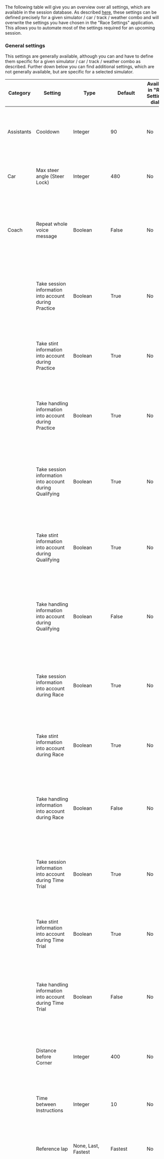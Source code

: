 The following table will give you an overview over all settings, which are available in the session database. As described [here](https://github.com/SeriousOldMan/Simulator-Controller/wiki/Session-Database#settings), these settings can be defined precisely for a given simulator / car / track / weather combo and will overwrite the settings you have chosen in the "Race Settings" application. This allows you to automate most of the settings required for an upcoming session.

### General settings

This settings are generally available, although you can and have to define them specific for a given simulator / car / track / weather combo as described. Further down below you can find additional settings, which are not generally available, but are specific for a selected simulator. 

| Category   | Setting                                  | Type    | Default                         | Available in "Race Settings" dialog| Description  |
|------------|------------------------------------------|---------|---------------------------------|------------------------------------|--------------|
| Assistants | Cooldown                                 | Integer | 90                              | No  | Number of seconds that the Assistants will wait after a finished session before they will become active again. |
| Car        | Max steer angle (Steer Lock)             | Integer | 480                             | No  | The maximum number of degrees the steering wheel can be moved in one direction. |
| Coach      | Repeat whole voice message               | Boolean | False                           | No  | When an Assistant voice output is interrupted, it will try to repeat its message. When this setting is disabled, which is the default, only the last sentence will be repeated. |
|            | Take session information into account during Practice   | Boolean | True             | No  | If enabled (*True*), the Coach will include the "Session" instruction when transfering your question to the GPT service during a practice session. |
|            | Take stint information into account during Practice     | Boolean | True             | No  | If enabled (*True*), the Coach will include the "Stint" instruction when transfering your question to the GPT service during a practice session. |
|            | Take handling information into account during Practice   | Boolean | True            | No  | If enabled (*True*), the Coach will include the "Handling" instruction when transfering your question to the GPT service during a practice session. |
|            | Take session information into account during Qualifying   | Boolean | True             | No  | If enabled (*True*), the Coach will include the "Session" instruction when transfering your question to the GPT service during a qualifying session. |
|            | Take stint information into account during Qualifying     | Boolean | True             | No  | If enabled (*True*), the Coach will include the "Stint" instruction when transfering your question to the GPT service during a qualifying session. |
|            | Take handling information into account during Qualifying   | Boolean | False            | No  | If enabled (*True*), the Coach will include the "Handling" instruction when transfering your question to the GPT service during a qualifying session. Default is *False*. |
|            | Take session information into account during Race   | Boolean | True             | No  | If enabled (*True*), the Coach will include the "Session" instruction when transfering your question to the GPT service during a race session. |
|            | Take stint information into account during Race     | Boolean | True             | No  | If enabled (*True*), the Coach will include the "Stint" instruction when transfering your question to the GPT service during a race session. |
|            | Take handling information into account during Race   | Boolean | False            | No  | If enabled (*True*), the Coach will include the "Handling" instruction when transfering your question to the GPT service during a race session. Default is *False*. |
|            | Take session information into account during Time Trial   | Boolean | True             | No  | If enabled (*True*), the Coach will include the "Session" instruction when transfering your question to the GPT service during a time trial session. |
|            | Take stint information into account during Time Trial     | Boolean | True             | No  | If enabled (*True*), the Coach will include the "Stint" instruction when transfering your question to the GPT service during a time trial session. |
|            | Take handling information into account during Time Trial   | Boolean | False            | No  | If enabled (*True*), the Coach will include the "Handling" instruction when transfering your question to the GPT service during a time trial session. Default is *False*. |
|            | Distance before Corner                   | Integer | 400            | No  | The distance to an upcoming corner in meters, where the Coach will give some instructions or hints to the driver. |
|            | Time between Instructions                | Integer | 10            | No  | The time the Coach waits after the last instructions before starting the next instructions. |
|            | Reference lap                            | None, Last, Fastest | Fastest            | No  | Declares which past lap telemetry will be used as a reference when evaluating the current lap telemetry. |
|            | Load reference lap from Database         | None, Fastest, Named | Fastest            | No  | Using this setting you can specify, whether the Coach will load the telemetry for a potential reference lap stored from the database. It can be the telemetry data for the fastest lap in the database or a specific one (see next setting). |
|            | Name of reference lap from Database      | String | -            | No  | If loading of a reference lap from the database is enabled, the Driving Coach will normally look for the fastest lap in the database. Using this setting you can specify the name of the reference lap to use and since settings can be weather specific, it is possible to specify different reference laps for different conditions. If you want to use a reference lap from the community database, this must also be defined explicitely by name. |
|            | Save fastest lap to Database      | Off, User, Community | Off            | No  | Use this setting, if you want the Coach to automatically save the telemetry data for your fastest lap to the session database at the end of a session, of course, unless there is already telemetry data for a faster lap available in the database. If you choose *User*, the telemetry is only available for you and maybe your team members, if synchronization via a Team Server is active. On the other hand, if you choose *Community*, the telemetry data will be shared with the community as well (if telemetry sharing is enabled in the consent.  |
|            | Threshold for TC activations             | Integer | 20            | No  | If the percentage of TC activations at corner exit is **above** this threshold, it will be considered by the Coach during telemetry evaluation. |
|            | Threshold for ABS activations            | Integer | 30            | No  | If the percentage of ABS activations during corner entry is **above** this threshold, it will be considered by the Coach during telemetry evaluation. |
|            | Threshold for steering smoothness        | Integer | 90            | No  | If (100 - percentage of steering corrections) around a corner is **below** this threshold, it will be considered by the Coach during telemetry evaluation. |
|            | Threshold for throttle smoothness        | Integer | 90            | No  | If (100 - percentage of throttle changes) at corner exit is **below** this threshold, it will be considered by the Coach during telemetry evaluation. |
|            | Threshold for brake smoothness           | Integer | 90            | No  | If (100 - percentage of brake pressure changes) during corner entry is **below** this threshold, it will be considered by the Coach during telemetry evaluation. |
| Data       | Update Frequency                         | Integer | 10                              | No  | Specifies the number of seconds to wait between each update of the data acquired from the currently running simulator. This data is used mainly by the Race Assistants, but will also be used to detect session state changes in general by other modules. Lower values will increase responsiveness of the Assistants, but may impose increasing system load. With an up-to-date computer system values as low as 2 seconds may be possible wthout negative effects. Be aware, that going lower than 2 seconds will stall the Race Assistants. |
|            | Collect Telemetry during Practice        | Boolean | True                            | No  | If enabled (*True*), general telemetry data is collected by the Strategist during practice sessions. The Strategist must not be disabled for this to work. |
|            | Collect Telemetry during Qualifying      | Boolean | False                           | No  | If enabled (*True*), general telemetry data is collected by the Strategist during qualifying sessions. The Strategist must not be disabled for this to work. |
|            | Collect Telemetry during Race            | Boolean | True                            | No  | If enabled (*True*), general telemetry data is collected by the Strategist during race sessions. The Strategist must not be disabled for this to work. |
|            | Collect Telemetry during Time Trial      | Boolean | False                           | No  | If enabled (*True*), general telemetry data is collected by the Strategist during time trial sessions. The Strategist must not be disabled for this to work. |
|            | Collect Tyre Pressures during Practice   | Boolean | True                            | No  | If enabled (*True*), pressures (hot and cold) are collected by the Engineer during practice sessions. The Engineer must not be disabled for this to work. |
|            | Collect Tyre Pressures during Qualifying | Boolean | False                           | No  | If enabled (*True*), pressures (hot and cold) are collected by the Engineer during qualifying sessions. The Engineer must not be disabled for this to work. |
|            | Collect Tyre Pressures during Race       | Boolean | True                            | No  | If enabled (*True*), pressures (hot and cold) are collected by the Engineer during race sessions. The Engineer must not be disabled for this to work. |
|            | Collect Tyre Pressures during Time Trial | Boolean | False                           | No  | If enabled (*True*), pressures (hot and cold) are collected by the Engineer during time trial sessions. The Engineer must not be disabled for this to work. |
| Engineer   | Late Join                                | Boolean | False                           | No  | If enabled (*True*), the Engineer will also become active, when you join mid-session. Attention: This can lead to funny results in almost all calculations. |
|            | Repeat whole voice message               | Boolean | False                            | No  | When an Assistant voice output is interrupted, it will try to repeat its message. When this setting is disabled, which is the default, only the last sentence will be repeated. |
|            | Refuel Service                           | Boolean | True                            | No  | If enabled (*True*), the Engineer will consider refueling during pitstop servicing. You won't want to change this. |
|            | Tyre Service                             | Off, Change, Full | Full (1)                        | No  | If not *Off*, the Engineer will consider tyre changing during pitstop servicing. *Full* includes adjusting pressures as well. You may want to use *Change* only for simulators without correct pressure information available in the API, like *iRacing*. In this case you will have to manage the tyre pressures on your own. Please note that if you choose *Change*, that this does not imply that the tyre pressures will not be changed compared to the currently mounted tyres. It rather means that the values which are currently set in the Pitstop MFD of the simulator will be used. |
|            | Brake Service                            | Boolean | True                            | No  | If enabled (*True*), the Engineer will consider changing brakes during pitstop servicing, if a high wear had been detected. You can disable this and manage the brake pads on your own, but why you want to do this? |
|            | Repair Service                           | Boolean | True                            | No  | If enabled (*True*), the Engineer will consider repairing during pitstop servicing. You can disable this and manage the repair settings on your own, but why you want to do this? |
|            | Confirm Pitstop Preparation              | Always, Listening, Never | Always         | No  | If *Always*, the Engineer will always ask for confirmation when it is time to prepare a pitstop, if *Listening*, only when a voice command listener is configured and if it is *Never*, the Engineer will never ask, but will always prepare the pitstop automatically. |
|            | Confirm Pitstop for Refuel               | Always, Listening, Never | Always         | No  | If *Always*, the Engineer will always ask for confirmation to plan a pitstop when fuel is low, if *Listening*, only when a voice command listener is configured and if it is *Never*, the Engineer will never ask, but will always plan the pitstop immediately. |
|            | Confirm Pitstop for Tyre Wear            | Always, Listening, Never | Always         | No  | If *Always*, the Engineer will always ask for confirmation to plan a pitstop when an excessive tyre tread wear has been detected, if *Listening*, only when a voice command listener is configured and if it is *Never*, the Engineer will never ask, but will always plan the pitstop immediately. |
|            | Confirm Pitstop for Brake Wear           | Always, Listening, Never | Always         | No  | If *Always*, the Engineer will always ask for confirmation to plan a pitstop when an excessive brake pad wear has been detected, if *Listening*, only when a voice command listener is configured and if it is *Never*, the Engineer will never ask, but will always plan the pitstop immediately. |
|            | Confirm Pitstop for Repair               | Always, Listening, Never | Always         | No  | If *Always*, the Engineer will always ask for confirmation to plan a pitstop need for damage repair, if *Listening*, only when a voice command listener is configured and if it is *Never*, the Engineer will never ask, but will always plan the pitstop immediately. |
|            | Confirm Pitstop for Weather              | Always, Listening, Never | Always         | No  | If *Always*, the Engineer will always ask for confirmation to plan a pitstop due to changing weather conditions, if *Listening*, only when a voice command listener is configured and if it is *Never*, the Engineer will never ask, but will always plan the pitstop immediately. |
|            | Pitstop Service during Practice          | Boolean | False                           | No  | If enabled (*True*), pitstop service handling will be available during practice. Normally disabled, but practical, if you want to test this stuff. |
|            | Pitstop Service during Qualifying        | Boolean | False                           | No  | If enabled (*True*), pitstop service handling will be available during practice. You typically won't want to enable this. |
|            | Pitstop Service during Race              | Boolean | True                            | No  | If enabled (*True*), pitstop service handling will be available during race sessions. You won't want to disable this, right? |
|            | Pitstop Service during Time Trial        | Boolean | False                           | No  | If enabled (*True*), pitstop service handling will be available during time trial sessions. |
|            | Final laps without service               | Integer | 5                               | No  | Specifies the number of laps before the end of the session, for which the Engineer do not offer typical pitstop services like tyre change or brake pad change anymore. |
|            | Low Fuel Warning                         | Integer | 3                               | Yes | Specifies the number of laps, the Engineer will issue a fuel warning, before you will run out of fuel. |
|            | Threshold value for tyre wear warning    | Integer | 25                              | No  | Specifies the percentage of remaining tyre tread, below which the Engineer will issue a tyre wear warning. |
|            | Threshold value for brake wear warning   | Integer | 10                              | No  | Specifies the percentage of remaining brake pad thickness, below which the Engineer will issue a brake wear warning. |
|            | Fuel warning during Practice             | Boolean | True                            | No  | If enabled (*True*), the Engineer will issue fuel warnings during practice sessions. |
|            | Tyre wear warning during Practice        | Boolean | True                            | No  | If enabled (*True*), the Engineer will issue tyre wear warnings during practice sessions. |
|            | Brake wear warning during Practice       | Boolean | False                           | No  | If enabled (*True*), the Engineer will issue brake pad wear warnings during practice sessions. |
|            | Damage warning during Practice           | Boolean | False                           | No  | If enabled (*True*), the Engineer will issue damage warnings during practice sessions. |
|            | Pressure warning during Practice         | Boolean | False                           | No  | If enabled (*True*), the Engineer will issue pressure loss warnings during practice sessions. |
|            | Fuel warning during Qualifying           | Boolean | False                           | No  | If enabled (*True*), the Engineer will issue fuel warnings during qualifying sessions. |
|            | Tyre wear warning during Qualifying      | Boolean | False                           | No  | If enabled (*True*), the Engineer will issue tyre wear warnings during qualifying sessions. |
|            | Brake wear warning during Qualifying     | Boolean | False                           | No  | If enabled (*True*), the Engineer will issue brake pad wear warnings during qualifying sessions. |
|            | Damage warning during Qualifying         | Boolean | False                           | No  | If enabled (*True*), the Engineer will issue damage warnings during qualifying sessions. |
|            | Pressure warning during Qualifying       | Boolean | True                            | No  | If enabled (*True*), the Engineer will issue pressure loss warnings during qualifying sessions. |
|            | Fuel warning during Race                 | Boolean | True                            | No  | If enabled (*True*), the Engineer will issue fuel warnings during race sessions. |
|            | Tyre wear warning during Race            | Boolean | True                            | No  | If enabled (*True*), the Engineer will issue tyre wear warnings during race sessions. |
|            | Brake wear warning during Race           | Boolean | True                            | No  | If enabled (*True*), the Engineer will issue brake pad wear warnings during race sessions. |
|            | Damage warning during Race               | Boolean | True                            | No  | If enabled (*True*), the Engineer will issue damage warnings during race sessions. |
|            | Pressure warning during Race             | Boolean | True                            | No  | If enabled (*True*), the Engineer will issue pressure loss warnings during race sessions. |
|            | Fuel warning during Time Trial           | Boolean | False                           | No  | If enabled (*True*), the Engineer will issue fuel warnings during time trial sessions. |
|            | Tyre wear warning during Time Trial      | Boolean | False                           | No  | If enabled (*True*), the Engineer will issue tyre wear warnings during time trial sessions. |
|            | Brake wear warning during Race           | Boolean | False                           | No  | If enabled (*True*), the Engineer will issue brake pad wear warnings during time trial sessions. |
|            | Damage warning during Time Trial         | Boolean | False                           | No  | If enabled (*True*), the Engineer will issue damage warnings during time trial sessions. |
|            | Pressure warning during Time Trial       | Boolean | True                            | No  | If enabled (*True*), the Engineer will issue pressure loss warnings during time trial sessions. |
| Pitstop    | Repair Bodywork                          | Never, Always, Threshold, Impact | Impact | Yes | Defines, when the Engineer will recommend a pitstop for bodywork repairs. See the [explanations](https://github.com/SeriousOldMan/Simulator-Controller/wiki/AI-Race-Engineer#tab-pitstop) for more information. |
|            | Threshold for Repair Bodywork            | Float | 1.0                               | Yes | Detail value, when *Repair Bodywork* is *Threshold* or *Impact*. |
|            | Repair Suspension                        | Never, Always, Threshold, Impact | Always | Yes | Defines, when the Engineer will recommend a pitstop for suspension repairs. See the [explanations](https://github.com/SeriousOldMan/Simulator-Controller/wiki/AI-Race-Engineer#tab-pitstop) for more information. |
|            | Threshold for Repair Suspension          | Float | 0.0                               | Yes | Detail value, when *Repair Suspension* is *Threshold* or *Impact*. |
|            | Repair Engine                            | Never, Always, Threshold, Impact | Impact | Yes | Defines, when the Engineer will recommend a pitstop for engine repairs. See the [explanations](https://github.com/SeriousOldMan/Simulator-Controller/wiki/AI-Race-Engineer#tab-pitstop) for more information. |
|            | Threshold for Repair Engine              | Float | 1.0                               | Yes | Detail value, when *Repair Engine* is *Threshold* or *Impact*. |
|            | Change Tyres                             | Always, Wear | Wear       | Yes | Specifies, when the Engineer will change a given tyre at the next pitstop. See the [explanations](https://github.com/SeriousOldMan/Simulator-Controller/wiki/AI-Race-Engineer#tab-pitstop) for more information. If *Wear* is chosen here, which is the default, tyres will only be changed, if the expected wear at the end of the next sting will exceed the maximun wear as defined by the setting "Threshold value for tyre wear warning". |
|            | Change Compound                          | Never, Temperature, Weather | Never       | Yes | Defines, when the Engineer will recommend to mount a different tyre compund at the next pitstop. See the [explanations](https://github.com/SeriousOldMan/Simulator-Controller/wiki/AI-Race-Engineer#tab-pitstop) for more information. If *Weather* is chosen here, the rules for [weather specific tyre compounds](https://github.com/SeriousOldMan/Simulator-Controller/wiki/Tyre-Compounds#weather-and-tyre-compounds) apply. |
|            | Threshold for Change Compound            | Float | 0.0                               | Yes | Detail value, when *Change Compound* is *Temperature*. |
|            | Tyre Compound Choices                    | Text  |                                   | No  | Using this setting the available tyre compounds for a given car can be defined. See the [explanation of compound rules](https://github.com/SeriousOldMan/Simulator-Controller/wiki/Tyre-Compounds#creating-own-compound-rules) for more information. |
|            | Tyre Compound Usage                      | Text  |                                   | No  | Using this setting, the usable number of laps for a given tyre compound can be defined for a given car / track / weather combination. See the [explanation of tyre compound life](https://github.com/SeriousOldMan/Simulator-Controller/wiki/Tyre-Compounds#usable-life-of-a-tyre-compound) for more information. |
|            | Fresh Tyre Set                           | Integer | 2                               | Yes | Specifies the first fresh tyre set to use during a pitstop. Typically not entered into the "Session Database", but into "Race Settings" just before the start of a session. |
|            | Threshold for Target Pressure Deviation  | Float | 0.2                               | Yes | This value specifies the deviation from the ideal hot pressure, which must be detected, before the Engineer considers altering the cold setup pressure for this tyre. |
|            | Dry Ideal Tyre Temperature               | Integer | 85                              | No | The ideal hot temperature for dry compound. |
|            | Wet Ideal Tyre Temperature               | Integer | 50                              | No | The ideal hot temperature for wet compound. |
|            | Dry Target Pressure Front Left           | Float | 26.5                              | Yes | The ideal hot pressure for the front left tyre with dry compound. |
|            | Dry Target Pressure Front Right          | Float | 26.5                              | Yes | The ideal hot pressure for the front right tyre with dry compound. |
|            | Dry Target Pressure Rear Left            | Float | 26.5                              | Yes | The ideal hot pressure for the rear left tyre with dry compound. |
|            | Dry Target Pressure Rear Right           | Float | 26.5                              | Yes | The ideal hot pressure for the rear right tyre with dry compound. |
|            | Wet Target Pressure Front Left           | Float | 30.0                              | Yes | The ideal hot pressure for the front left tyre with intermediate or wet compound. |
|            | Wet Target Pressure Front Right          | Float | 30.0                              | Yes | The ideal hot pressure for the front right tyre with intermediate or wet compound. |
|            | Wet Target Pressure Rear Left            | Float | 30.0                              | Yes | The ideal hot pressure for the rear left tyre with intermediate or wet compound. |
|            | Wet Target Pressure Rear Right           | Float | 30.0                              | Yes | The ideal hot pressure for the rear right tyre with intermediate or wet compound. |
|            | Tyre Pressure Database Correction        | Boolean | False                           | Yes | If enabled (*True*) and if cold tyre pressures are available in the pressure database for the current environmental conditions, these values will also be used to calculate the setup pressures at the next pitstop. See the above [explanations](https://github.com/SeriousOldMan/Simulator-Controller/wiki/AI-Race-Engineer#tab-pitstop) for more information. |
|            | Tyre Pressure Temperature Correction     | Boolean | True                            | Yes | If enabled (*True*), the trend of the air temperature will be considered to apply a small correction to the setup pressures at the next pitstop. See the above [explanations](https://github.com/SeriousOldMan/Simulator-Controller/wiki/AI-Race-Engineer#tab-pitstop) for more information. |
|            | Tyre Pressure Loss Correction            | Boolean | False                           | Yes | If enabled (*True*), a detected pressure loss of a tyre will be considered and a correction to the setup pressure at the next pitstop will be automatically applied. See the above [explanations](https://github.com/SeriousOldMan/Simulator-Controller/wiki/AI-Race-Engineer#tab-pitstop) for more information. |
|            | Temperature Air Correction Value         | Boolean | -0.1                            | No  | When target pressures are calculated, but no exact match is available, this correction value is added for each degree celsius of deviation in the ambient temperature. |
|            | Temperature Track Correction Value       | Boolean | -0.02                           | No  | When target pressures are calculated, but no exact match is available, this correction value is added for each degree celsius of deviation in the track temperature. |
|            | Service Order                            | Simultaneous, Sequential | Simultaneous   | Yes | Defines, whether refueling and tyre service will happen simulteneously, thereby saving some time in the pit. |
|            | Refuel Service Rule                      | Fixed, Dynamic | Dynamic                  | Yes | Defines, whether refueling will take a fixed amount of time or whether refueling will take a fixed amount of time. |
|            | Refuel Service Duration                  | Float | 1.8                               | Yes | The time used for the *Refuel Service Rule* in seconds. If refueling time will be calculated dynamically, this number must be the seconds used for each 10 litres of fuel. |
|            | Tyre Service Duration                    | Integer | 30                              | Yes | Amount of time (in seconds) needed for swapping all four tyres. |
|            | Brake Service Duration                   | Integer | 50                              | No  | Amount of time (in seconds) needed to change all brake pads. |
| Session    | Average Fuel Consumption                 | Float | 3.0                               | Yes | Average fuel consumption of the given car / track / weather combo. Only used in the first few laps in statistical calculations. This value will be updated automatically (depending on your [configuration](https://github.com/SeriousOldMan/Simulator-Controller/wiki/Installation-&-Configuration#tab-race-engineer)), once you have been on the track. |
|            | Safety Fuel                              | Float | 4                                 | Yes | The amount of fuel the Engineer will take in reserve in his calulations. |
|            | Fuel Capacity                            | Float | 120                               | No  | The size of the fuel tank for the given car / track / weather combo. This value will be updated automatically (depending on your [configuration](https://github.com/SeriousOldMan/Simulator-Controller/wiki/Installation-&-Configuration#tab-race-engineer)), once you have been on the track. |
|            | Average Lap Time                         | Integer | 120                             | Yes | Average lap time of the given car / track / weather combo. Only used in the first few laps in statistical calculations. This value will be updated automatically (depending on your [configuration](https://github.com/SeriousOldMan/Simulator-Controller/wiki/Installation-&-Configuration#tab-race-engineer)), once you have been on the track. |
|            | Formation Lap                            | Boolean | True                            | Yes | If enabled (*True*), the session rules require a formation lap, which is considered in fuel calculations. Typically not entered into the "Session Database", but into "Race Settings" just before the start of a session. |
|            | Post Race Lap                            | Boolean | True                            | Yes | If enabled (*True*), the session rules require a cool down lap after the end of the session, which is considered in fuel calculations. Typically not entered into the "Session Database", but into "Race Settings" just before the start of a session. |
| Setup      | Tyre Compound                            | Dry, Intermediate, Wet | Dry              | Yes | The tyre compound mounted at the start of the session. Typically not entered into the "Session Database", but into "Race Settings" just before the start of a session. For some simulators, this information can be determined automatically via API (depending on your [configuration](https://github.com/SeriousOldMan/Simulator-Controller/wiki/Installation-&-Configuration#tab-race-engineer)). |
|            | Tyre Compound Color                      | [See this list](https://github.com/SeriousOldMan/Simulator-Controller/wiki/Tyre-Compounds#compound-rules) | Black                | Yes | The tyre compound mixture used at the start of the session. Typically not entered into the "Session Database", but into "Race Settings" just before the start of a session. For some simulators, this information can be determined automatically via API (depending on your [configuration](https://github.com/SeriousOldMan/Simulator-Controller/wiki/Installation-&-Configuration#tab-race-engineer)). |
|            | Tyre Set                                 | Integer | 1                               | Yes | Specifies the tyre set of the tyres initially mounted for the car. Typically not entered into the "Session Database", but into "Race Settings" just before the start of a session. For some simulators, this information can be determined automatically via API (depending on your [configuration](https://github.com/SeriousOldMan/Simulator-Controller/wiki/Installation-&-Configuration#tab-race-engineer)). |
|            | Dry Pressure Front Left                  | Float | 26.1                              | Yes | The setup (cold) pressure of the front left tyre at the start of the session for dry tyre compounds. Typically not entered into the "Session Database", but into "Race Settings" just before the start of a session. For some simulators, this information can be determined automatically via API (depending on your [configuration](https://github.com/SeriousOldMan/Simulator-Controller/wiki/Installation-&-Configuration#tab-race-engineer)). |
|            | Dry Pressure Front Right                 | Float | 26.1                              | Yes | The setup (cold) pressure of the front right tyre at the start of the session for dry tyre compounds. Typically not entered into the "Session Database", but into "Race Settings" just before the start of a session. For some simulators, this information can be determined automatically via API (depending on your [configuration](https://github.com/SeriousOldMan/Simulator-Controller/wiki/Installation-&-Configuration#tab-race-engineer)). |
|            | Dry Pressure Rear Left                   | Float | 26.1                              | Yes | The setup (cold) pressure of the rear left tyre at the start of the session for dry tyre compounds. Typically not entered into the "Session Database", but into "Race Settings" just before the start of a session. For some simulators, this information can be determined automatically via API (depending on your [configuration](https://github.com/SeriousOldMan/Simulator-Controller/wiki/Installation-&-Configuration#tab-race-engineer)). |
|            | Dry Pressure Rear Right                  | Float | 26.1                              | Yes | The setup (cold) pressure of the rear right tyre at the start of the session for dry tyre compounds. Typically not entered into the "Session Database", but into "Race Settings" just before the start of a session. For some simulators, this information can be determined automatically via API (depending on your [configuration](https://github.com/SeriousOldMan/Simulator-Controller/wiki/Installation-&-Configuration#tab-race-engineer)). |
|            | Wet Pressure Front Left                  | Float | 28.5                              | Yes | The setup (cold) pressure of the front left tyre at the start of the session for intermediate or wet tyre compounds. Typically not entered into the "Session Database", but into "Race Settings" just before the start of a session. For some simulators, this information can be determined automatically via API (depending on your [configuration](https://github.com/SeriousOldMan/Simulator-Controller/wiki/Installation-&-Configuration#tab-race-engineer)). |
|            | Wet Pressure Front Right                 | Float | 28.5                              | Yes | The setup (cold) pressure of the front right tyre at the start of the session for intermediate or wet tyre compounds. Typically not entered into the "Session Database", but into "Race Settings" just before the start of a session. For some simulators, this information can be determined automatically via API (depending on your [configuration](https://github.com/SeriousOldMan/Simulator-Controller/wiki/Installation-&-Configuration#tab-race-engineer)). |
|            | Wet Pressure Rear Left                   | Float | 28.5                              | Yes | The setup (cold) pressure of the rear left tyre at the start of the session for intermediate or wet tyre compounds. Typically not entered into the "Session Database", but into "Race Settings" just before the start of a session. For some simulators, this information can be determined automatically via API (depending on your [configuration](https://github.com/SeriousOldMan/Simulator-Controller/wiki/Installation-&-Configuration#tab-race-engineer)). |
|            | Wet Pressure Rear Right                  | Float | 28.5                              | Yes | The setup (cold) pressure of the rear right tyre at the start of the session for intermediate or wet tyre compounds. Typically not entered into the "Session Database", but into "Race Settings" just before the start of a session. For some simulators, this information can be determined automatically via API (depending on your [configuration](https://github.com/SeriousOldMan/Simulator-Controller/wiki/Installation-&-Configuration#tab-race-engineer)). |
| Spotter    | Activation Speed                         | Integer | 60                              | No  | This is the speed in km/h, above the Spotter starts to inform you about cars around you and other relevant information. |
|            | Late Join                                | Boolean | True                            | No  | If enabled (*True*) (which is the default), the Spotter will also become active, when you join mid-session. |
|            | Repeat whole voice message               | Boolean | False                            | No  | When an Assistant voice output is interrupted, it will try to repeat its message. When this setting is disabled, which is the default, only the last sentence will be repeated. |
|            | Car Categories                                | All, Classes, Cups | Classes         | No  | Specifies which cars and drivers will be considered to be in different categories or classes by the Spotter for the purpose of position and gap information. *Classes* stands for the different car classes like "GT3" or "GT4" and *Cups* stands for different race ratings like "Pro", "Pro-AM" and so on. The default let the Strategist differentiate between the different car classes. |
|            | Car Indicator                                | Number, Position, Both | Position         | No  | Using this setting you can define, how the Spotter will indicate other cars. *Number* will result in phrases like "Car number 7 had a problem", whereas *Position* will result in a phrase like "The car in P 3 had a problem". The position used in the indication will relate to the car class. Using "Both" here will result in the Spotter mentioning both informations. |
|            | Threshold for Lap Up car in range        | Float | 1.0                               | No  | Specifies the gap in seconds, before the Spotter will analyzes a situation with a car which is at least one lap ahead of you. |
|            | Threshold for Lap Down car in range      | Float | 2.0                               | No  | Specifies the gap in seconds, before the Spotter will analyzes a situation with a car which is at least one lap behind you. |
|            | Minimum gap for observation of car in front      | Integer | 2                       | No  | The minimum gap in seconds, for which the Spotter gives you gap and delta information about the car in front of you. |
|            | Maximum gap for observation of car in front      | Integer | 3600                    | No  | The maximum gap in seconds, for which the Spotter gives you gap and delta information about the car in front of you. |
|            | Minimum gap for observation of car behind        | Integer | 2                       | No  | The minimum gap in seconds, for which the Spotter gives you gap and delta information about the car behind you. |
|            | Maximum gap for observation of car behind        | Integer | 3600                    | No  | The maximum gap in seconds, for which the Spotter gives you gap and delta information about the car behind you. |
|            | Threshold for Attack car in front        | Float | 0.8                               | No  | Specifies the gap in seconds, before the Spotter will think that it is time to attack the car in front of you (if you are faster on average). |
|            | Threshold for Gained on car in front     | Float | 0.3                               | No  | Specifies the time in seconds, you must have gained to the car in front, until the Spotter will give you updated information about the gap and the laptime difference. |
|            | Threshold for Lost on car in front       | Float | 1.0                               | No  | Specifies the time in seconds, you must have lost to the car in front, until the Spotter will give you updated information about the gap and the laptime difference. |
|            | Threshold for Attack car behind          | Float | 0.8                               | No  | Specifies the gap in seconds, before the Spotter will think that the car behind you will attak you (if it is faster on average). |
|            | Threshold for Lost on car behind         | Float | 0.3                               | No  | Specifies the time in seconds, you must have lost to the car behind you, until the Spotter will give you updated information about the gap and the laptime difference. |
|            | Threshold for Gained on car behind       | Float | 1.5                               | No  | Specifies the time in seconds, you must have gained to the car behind you, until the Spotter will give you updated information about the gap and the laptime difference. |
|            | Threshold for Overtaking car ahead       | Float | 0.3                               | No  | Specifies the time gap in seconds, which is considered to be the range to start overtaking. In this case, no more information is given for the car ahead. |
|            | Maximum distance for accident ahead      | Integer | 800                             | No  | Accidents will be reported by the Spotter when they are detected in this range before the drivers car. The distance will be interpreted according to the currently chosen "Length" unit (meters or yards). |
|            | Maximum distance for accident behind     | Integer | 500                             | No  | Accidents will be reported by the Spotter when they are detected in this range behind the drivers car. The distance will be interpreted according to the currently chosen "Length" unit (meters or yards). |
|            | Maximum distance for slow car            | Integer | 500                             | No  | Slow cars will be reported by the Spotter when they are detected in this range behind the drivers car. The distance will be interpreted according to the currently chosen "Length" unit (meters or yards). |
|            | Private Practice                         | Boolean | False                           | No  | If enabled (True), you are considered to be the only driver on the track during practice sessions. This helpful for simulators like *Le Mans Ultimate*, for which you can ghost other cars in a given session, but the data API still reports the positions of these cars. |
|            | Private Qualifying                       | Boolean | False                           | No  | If enabled (True), you are considered to be the only driver on the track during qualifying sessions. This helpful for simulators like *Le Mans Ultimate*, for which you can ghost other cars in a given session, but the data API still reports the positions of these cars. |
| Strategist | Late Join                                | Boolean | False                           | No  | If enabled (*True*), the Strategist will also become active, when you join mid-session. Attention: This can lead to funny results in almost all calculations. |
|            | Repeat whole voice message               | Boolean | False                            | No  | When an Assistant voice output is interrupted, it will try to repeat its message. When this setting is disabled, which is the default, only the last sentence will be repeated. |
|            | Car Categories                           | All, Classes, Cups | Classes         | No  | Specifies which cars and drivers will be considered to be in different categories or classes by the Strategiest for the purpose of position and gap information. *Classes* stands for the different car classes like "GT3" or "GT4" and *Cups* stands for different race ratings like "Pro", "Pro-AM" and so on. The default let the Strategist differentiate between the different car classes. |
|            | Car Indicator                                | Number, Position, Both | Position         | No  | Using this setting you can define, how the Strategist will indicate other cars. *Number* will result in phrases like "Your gap to car number 7 is 5 seconds.", whereas *Position* will result in a phrase like "The gap to the car in P3 is 5 seconds.". The position used in the indication will relate to the car class. Using "Both" here will result in the Spotter mentioning both informations. |
|            | Confirm Pitstop Planning                 | Always, Listening, Never | Always         | No  | If *Always*, the Strategist will always ask for confirmation when it is time to plan an upcoming pitstop, if *Listening*, only when a voice command listener is configured and if it is *Never*, the Strategist will never ask, but will always ask the Engineer to plan the pitstop automatically. |
|            | Confirm Strategy Update                  | Always, Listening, Never | Always         | No  | If *Always*, the Strategist will always ask for confirmation when the strategy needs to be updated, if *Listening*, only when a voice command listener is configured and if it is *Never*, the Strategist will never ask, but will always update the stratey immediately. |
|            | Confirm Strategy Cancel                  | Always, Listening, Never | Always         | No  | If *Always*, the Strategist will always ask for confirmation when he thinks that a strategy is no longer valid and should be dropped, if *Listening*, only when a voice command listener is configured and if it is *Never*, the Strategist will never ask, but will always drop the stratey immediately. |
|            | Confirm Strategy Explanation             | Always, Listening, Never | Always         | No  | If *Always*, the Strategist will ask whether he should explain the changes, before a strategy gets updated, if *Listening*, only when a voice command listener is configured and if it is *Never*, the Strategist will always explain the stratey changes. |
|            | Confirm Strategy Update for Weather      | Always, Listening, Never | Always         | No  | If *Always*, the Strategist will always ask for confirmation to update the strategy or prepare for an unplanned pitstop due to changing weather conditions, if *Listening*, only when a voice command listener is configured and if it is *Never*, the Strategist will never ask, but will always initiate the necessary actions immediately. |
|            | Strategy summary at race start           | Boolean | True                            | No  | If enabled (*True*), the Strategist will give a summary of the active strategy in one of the first laps of the race. |
|            | Strategy summary after each update       | Boolean | True                            | No  | If enabled (*True*), the Strategist will give a summary of the new strategy after each update. Please note, that strategy updates must be enabled in the settings. Also note, that setting this to *False* may be confusing, if you require a confirmation of a strategy update on the other hand, since it would not be obvious what will be confirmed. |
|            | Strategy summary before pitstop          | Boolean | False                           | No  | If enabled (*True*), the Strategist will give a summary of the active strategy just before an upcoming pitstop. This can be enabled as an alternative to the other settings above. |
| Strategy   | Position Extrapolation                   | Integer | 3                               | Yes | The Strategist permanently simulates the events of the upcoming laps depending on the development of the recent laps to predict future race standings. This information is used for example for pitstop recommendations and strategy updates. This value specifies, how many laps into the future will be calculated on each crossing of the start / finish line. Attention: High values might result in high CPU consumption. |
|            | Overtake Delta                           | Integer | 1                               | Yes | During simulation of the future race development, the Strategist will also take overtaking into account. This value defines the time loss for both cars in seconds according to this formula: Abs( X / laptime difference), where *X* is the value entered here. |
|            | Pitlane Delta                            | Integer | 60                              | Yes | The time difference in seconds between drive by and drive through of the pitlane. |
|            | Pitstop Variation Window (+/- Lap)       | Integer | 3                               | Yes | Specifies, how many laps before an after the projected pitstop (depending on available fuel), the Strategist will simulate to create his recommendation for an upcoming pitstop. Also used in the dynamic traffic simulation to specify the number of laps the simulation is allowed to deviate from the pitstop lap derived by linear calculation. As said, remaining fuel is taken into account, so if you want to be able to delay your pitstop long enough, be sure, to increase the amount of safety fuel as well. |
|            | Traffic Track Length                       | Integer | 5                               | Yes | Specifies the length of the track (in percentage of the overall length) which will be considered in traffic density calculations by the Strategist. Used both in pitstop recommendations derived by linear calculations as well as in the dynamic traffic simulation using the Monte Carlo method. |
|            | Dynamic Traffic Simulation (Monte Carlo)   | Boolean | False                             | No | If this setting is enabled, the Strategist will use a Monte Carlo simulation model to create a probability distribution for the further race development, thereby finding the best possible lap for the next pitstop (see this [Wikipedia](https://en.wikipedia.org/wiki/Monte_Carlo_method) entry for an introduction to Monte Carlo methods). Once enabled, you can use the following settings to fine tune the probability distrubution and the depth of search. WARNING: This will consume lots of CPU cycles and can take quite some time. It is strongly advised, to let this setting disabled, unless you own a really powerful PC. In team races, it is possible to run the Monte Carlo simulation in the "Team Center", thereby offloading the computational load from the drivers PC. |
|            | Traffic Randomness                       | Integer | 5                               | No | [Dynamic Traffic Simulation] Specifies the general random factor for each data point in percentage. 5% means, that the given data point will defer from the value provided by a linear calculation in 5% of all cases. |
|            | Traffic Scenarios                       | Integer | 20                               | No | [Dynamic Traffic Simulation] Specifies the number of scenarios to generate before choosing the best scenario. Be aware, that each scenario in itself might contain many scenerios for tyre wear, compound mixture choices and so on, if you have used the *Optimizer* while generating the initial strategy. So be careful using high numbers here in combination with complex strategies, or you might end up waiting for a long time... |
|            | Simulate lap time variations (Consistency)       | Boolean | True                            | No | [Dynamic Traffic Simulation] If enabled, variations in lap time of you and your opponents will be taken into account according to the consistency values of past laps. |
|            | Simulate driver errors (Control)                 | Boolean | True                            | No | [Dynamic Traffic Simulation] If enabled, random off-track events and even incidents will be simulated based on the car control and previous incidents of a given driver. This will have a much larger effect than variations by generated of the drivers consistency. |
|            | Simulate opponent pitstops                       | Boolean | True                            | No | [Dynamic Traffic Simulation] Will enable the simulation of pitstops of your opponents. Recent pitstops will taken into account, if available. Otherwie a random factor is used here as well. |
|            | Autonomous Mode           | Yes, No, Custom | Custom                               | Yes | This is a very special setting. It lets you give the different Assistants a lot of autonomy and capabilities to guide you through a race without further interaction needed from your side. The setting combines a lot of settings also available seperately, namely: "Engineer: Confirm Pitstop Preparation", "Strategist: Confirm Pitstop Planning", "Strategist: Confirm Strategy Update" and "Strategist: Confirm Strategy Explanation". When the value of "Autonomous Mode" is *Yes*, all these other settings are implicitly assumed to be *True*, if the value is *No*, all these other settings are assumed to be *False*, and if the value is *Custom*, those settings are used as they are specified. Therefore, if you set "Autonomous Mode" to *Yes*, the Strategist and the Engineer will work together during strategy planning and execution without asking the driver for confirmation. |
|            | Automatic recalculation (Laps)           | Integer | 0                               | Yes | If there is an active strategy for the current session, the Strategist can try to optimize this strategy on behalf of the current race situation and will inform the driver if a better strategy can be derived, who then can decide to *activate* the new strategy. This setting specifies the number of laps between each recalculation, with **0** meaning no recalculation at all. Enabling this will put a high demand on the CPU, so test it before using it in an important race. |
|            | Automatic recalculation (Pitstop)        | Integer | 0                               | Yes | If there is an active strategy for the current session, the Strategist can try to adjust this strategy when an upplanned pitstop has been necessary. If the strategy could be adjusted to the new situation, the driver will be informed and can decide to *activate* the new strategy. This setting specifies the number of laps a pit stop may deviate from the originally planned pitstop lap, so that it is considered to be in line with the strategy. **0** als means here no recalculation at all. Enabling this will put a high demand on the CPU after a pitstop, so test it before using it in an important race. |
| Team Session | Cooldown                                | Integer | 600                             | No  | Number of seconds that will be waited after a finished session before a new connection to a Team Server session will be opened. |

##### Notes

(1) The default for *iRacing* is *Change*, since the simulator does not provide correct tyre pressure information while driving. This will lead to setup pressure values, which are way off, when tyres are changed at the pitstop. Therefore it might be better to manage tyre pressures manually. *Change* is also the default for *Automobilista 2*, *Project CARS 2* and *RaceRoom Racing Experience*, because these simulators do not support pressure adjustments during a pitstop.

### Simulator specific settings

The following settings are only available, if you have selected the corresponding simulator.

1. *Assetto Corsa*

| Category   | Setting                                  | Type    | Default                         | Description  |
|------------|------------------------------------------|---------|---------------------------------|--------------|
| Pitstop    | Key Delay                                | Integer | 20                              | The time in ms to wait between each virtual key press, when controlling the pitstop dialog of *Assetto Corsa*. Increase this, if your computer can't keep up with the speed of the virtual input. |
|            | # Car Specific Settings                  | Integer | 0                               | Some cars of *Assetto Corsa* provide car specific settings, which can be changed during pitstop. You can specify them using this setting, so that the setting navigation for these cars is correct. Only necessary for cars not already known in the meta data set for *Assetto Corsa* in Simulator Controller. |
|            | Minimum Pressure Front Left              | Integer | 15                              | Minimum pressure for the front left tyre allowed for a given car in *Assetto Corsa*. Only necessary for cars not already known in the meta data set for *Assetto Corsa* in Simulator Controller. |
|            | Minimum Pressure Front Right             | Integer | 15                             | Minimum pressure for the front right tyre allowed for a given car in *Assetto Corsa*. Only necessary for cars not already known in the meta data set for *Assetto Corsa* in Simulator Controller. |
|            | Minimum Pressure Rear Left               | Integer | 15                              | Minimum pressure for the rear left tyre allowed for a given car in *Assetto Corsa*. Only necessary for cars not already known in the meta data set for *Assetto Corsa* in Simulator Controller. |
|            | Minimum Pressure Rear Right              | Integer | 15                             | Minimum pressure for the rear right tyre allowed for a given car in *Assetto Corsa*. Only necessary for cars not already known in the meta data set for *Assetto Corsa* in Simulator Controller. |
|            | Repair duration for bodywork damage      | Float   | 0.0                             | This value is multiplied with the internal damage percentage to compute the number of seconds need to repair the bodywork at a pitstop. |
|            | Repair duration for suspension damage    | Float   | 0.0                             | This value is multiplied with the internal damage percentage to compute the number of seconds need to repair the suspension at a pitstop. |
|            | Repair duration for engine damage        | Float   | 0.0                             | This value is multiplied with the internal damage percentage to compute the number of seconds need to repair the engine at a pitstop. |
| Track      | Type                                     | Circuit, Rally, Hill, Street | Circuit    | Defines the type of the specific track. ALl closed tracks are of type *Circuit*, all open tracks are of type *Rally*. |

2. *Assetto Corsa Competizione*

| Category   | Setting                                  | Type    | Default                         | Description  |
|------------|------------------------------------------|---------|---------------------------------|--------------|
| Pitstop    | Key Delay                                | Integer | 20                              | The time in ms to wait between each virtual key press, when controlling the pitstop dialog of *Assetto Corsa Competizione*. Increase this, if your computer can't keep up with the speed of the virtual input. |
|            | Image Search                             | Boolean | False                           | If enabled (*True*), the [image search method](https://github.com/SeriousOldMan/Simulator-Controller/wiki/Plugins-&-Modes#important-preparation-for-the-pitstop-mfd-handling) is used, when controlling the Pitstop MFD of *Assetto Corsa Competizione*. If you enable this, because the default option walk disturbs you while driving, you have to provide the search images as described in the [documentation] for the ["ACC" plugin](https://github.com/SeriousOldMan/Simulator-Controller/wiki/Plugins-&-Modes#plugin-acc). |
|            | Repair duration for bodywork damage      | Float   | 0.282351878                     | This value is multiplied with the internal damage percentage to compute the number of seconds need to repair the bodywork at a pitstop. |
|            | Repair duration for suspension damage    | Float   | 31.0                            | This value is multiplied with the internal damage percentage to compute the number of seconds need to repair the suspension at a pitstop. |
|            | Repair duration for engine damage        | Float   | 0.0                             | This value is multiplied with the internal damage percentage to compute the number of seconds need to repair the engine at a pitstop. |

3. *rFactor 2*

| Category   | Setting                                  | Type    | Default                         | Description  |
|------------|------------------------------------------|---------|---------------------------------|--------------|
| Data       | Pitstop setup update interval            | Integer | 60                              | Specifies how often the current choices in the Pitstop menu are requested. Since the API call moves the cursor in the menu (at least for *rFactor 2*), it can be very annoying for the driver, when this is done too often. If **0**, the data is never requested. Otherwise specify a number of seconds to wait between each request. |
| Engineer    | Request pitstop                         | Boolean | False                           | If *True* and the corresponding hotkey has been defined in the configuration for *rFactor 2*, the pitstop is requested after all settings has been updated. Use with caution if you plan and prepare a pitstop multiple times, since then the pitstop may be unrequested. |
| Pitstop    | Repair duration for bodywork damage      | Float   | 0.0                             | This value is multiplied with the internal damage percentage to compute the number of seconds need to repair the bodywork at a pitstop. |
|            | Repair duration for suspension damage    | Float   | 0.0                             | This value is multiplied with the internal damage percentage to compute the number of seconds need to repair the suspension at a pitstop. |
|            | Repair duration for engine damage        | Float   | 0.0                             | This value is multiplied with the internal damage percentage to compute the number of seconds need to repair the engine at a pitstop. |

4. *Le Mans Ultimate*

| Category   | Setting                                  | Type    | Default                         | Description  |
|------------|------------------------------------------|---------|---------------------------------|--------------|
| Data       | Pitstop setup update interval            | Integer | 20                              | Specifies how often the current choices in the Pitstop menu are requested. If **0**, the data is never requested. Otherwise specify a number of seconds to wait between each request. |
| Engineer    | Request pitstop                         | Boolean | False                           | If *True* and the corresponding hotkey has been defined in the configuration for *Le Mans Ultimate*, the pitstop is requested after all settings has been updated. Use with caution if you plan and prepare a pitstop multiple times, since then the pitstop may be unrequested. |
|             | Adjust refuel amount after prepare      | Boolean | False                           | This is a complex one. If *True*, the Engineer tries to adjust the refuel amount and thereby the virtual energy level, if you do not pit in the lap, for which the pitstop was originally planned, especially for the last stint. Since this might not be working in all cases, always check by yourself the virtual energy setting (or the refuel amount for LMP2), if you do not pit in the lap as advised by the Engineer. |
|             | Recalculate fuel ratio                  | Boolean | False                           | If *True*, the fuel ratio is recalulated automatically from time to time and especially before a pitstop is prepared. There is also a voice command and a controller action available to trigger this manually. |
| Pitstop    | Repair duration for bodywork damage      | Float   | 0.0                             | This value is multiplied with the internal damage percentage to compute the number of seconds need to repair the bodywork at a pitstop. |
|            | Repair duration for suspension damage    | Float   | 0.0                             | This value is multiplied with the internal damage percentage to compute the number of seconds need to repair the suspension at a pitstop. |
|            | Repair duration for engine damage        | Float   | 0.0                             | This value is multiplied with the internal damage percentage to compute the number of seconds need to repair the engine at a pitstop. |

5. *Automobilista 2*

| Category   | Setting                                  | Type    | Default                         | Description  |
|------------|------------------------------------------|---------|---------------------------------|--------------|
| Pitstop    | Key Delay                                | Integer | 20                              | The time in ms to wait between each virtual key press, when controlling the pitstop settings of the simulator. Increase this, if your computer can't keep up with the speed of the virtual input. |
| Engineer    | Request pitstop                         | Boolean | False                           | If *True*, the pitstop is requested after all settings has been updated. Use with caution if you plan and prepare a pitstop multiple times, since then the pitstop may be unrequested. |
|            | Repair duration for bodywork damage      | Float   | 0.0                             | This value is multiplied with the internal damage percentage to compute the number of seconds need to repair the bodywork at a pitstop. |
|            | Repair duration for suspension damage    | Float   | 0.0                             | This value is multiplied with the internal damage percentage to compute the number of seconds need to repair the suspension at a pitstop. |
|            | Repair duration for engine damage        | Float   | 0.0                             | This value is multiplied with the internal damage percentage to compute the number of seconds need to repair the engine at a pitstop. |
| Track      | Type                                     | Circuit, Rally, Hill, Street | Circuit    | Defines the type of the specific track. ALl closed tracks are of type *Circuit*, all open tracks are of type *Rally*. |

6. *Project Cars 2*

| Category   | Setting                                  | Type    | Default                         | Description  |
|------------|------------------------------------------|---------|---------------------------------|--------------|
| Pitstop    | Key Delay                                | Integer | 20                              | The time in ms to wait between each virtual key press, when controlling the pitstop settings of the simulator. Increase this, if your computer can't keep up with the speed of the virtual input. |
|            | Repair duration for bodywork damage      | Float   | 0.0                             | This value is multiplied with the internal damage percentage to compute the number of seconds need to repair the bodywork at a pitstop. |
|            | Repair duration for suspension damage    | Float   | 0.0                             | This value is multiplied with the internal damage percentage to compute the number of seconds need to repair the suspension at a pitstop. |
|            | Repair duration for engine damage        | Float   | 0.0                             | This value is multiplied with the internal damage percentage to compute the number of seconds need to repair the engine at a pitstop. |

7. *iRacing*

| Category   | Setting                                  | Type    | Default                         | Description  |
|------------|------------------------------------------|---------|---------------------------------|--------------|
| Pitstop    | Key Delay                                | Integer | 20                              | The time in ms to wait between each virtual key press, when controlling the pitstop settings of the simulator. Increase this, if your computer can't keep up with the speed of the virtual input. |
|            | Repair duration for bodywork damage      | Float   | 0.0                             | This value is multiplied with the internal damage percentage to compute the number of seconds need to repair the bodywork at a pitstop. |
|            | Repair duration for suspension damage    | Float   | 0.0                             | This value is multiplied with the internal damage percentage to compute the number of seconds need to repair the suspension at a pitstop. |
|            | Repair duration for engine damage        | Float   | 0.0                             | This value is multiplied with the internal damage percentage to compute the number of seconds need to repair the engine at a pitstop. |
| Track      | Type                                     | Circuit, Rally, Hill, Street | Circuit    | Defines the type of the specific track. ALl closed tracks are of type *Circuit*, all open tracks are of type *Rally*. |

8. *RaceRoom Racing Experience*

| Category   | Setting                                  | Type    | Default                         | Description  |
|------------|------------------------------------------|---------|---------------------------------|--------------|
| Pitstop    | Key Delay                                | Integer | 20                              | The time in ms to wait between each virtual key press, when controlling the pitstop settings of the simulator. Increase this, if your computer can't keep up with the speed of the virtual input. |
|            | Image Search                             | Boolean | False                           | If enabled (*True*), the [image search method](https://github.com/SeriousOldMan/Simulator-Controller/wiki/Plugins-&-Modes#important-preparation-for-the-pitstop-mfd-handling-1) is used, when controlling the Pitstop MFD of *RaceRoom Racing Experience*. If you enable this, because the default option walk disturbs you while driving, you have to provide the search images as described in the [documentation] for the ["R3E" plugin](https://github.com/SeriousOldMan/Simulator-Controller/wiki/Plugins-&-Modes#plugin-r3e). |
|            | Repair duration for bodywork damage      | Float   | 0.0                             | This value is multiplied with the internal damage percentage to compute the number of seconds need to repair the bodywork at a pitstop. |
|            | Repair duration for suspension damage    | Float   | 0.0                             | This value is multiplied with the internal damage percentage to compute the number of seconds need to repair the suspension at a pitstop. |
|            | Repair duration for engine damage        | Float   | 0.0                             | This value is multiplied with the internal damage percentage to compute the number of seconds need to repair the engine at a pitstop. |